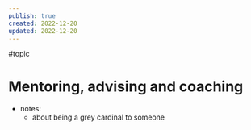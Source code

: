 ```yaml
---
publish: true
created: 2022-12-20
updated: 2022-12-20
---
```


#topic

# Mentoring, advising and coaching
- notes:
    - about being a grey cardinal to someone 
